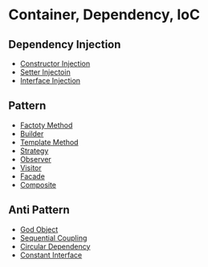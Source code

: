 # Container, Dependency, IoC
## Dependency Injection
- [Constructor Injection]() 
- [Setter Injectoin]()
- [Interface Injection]()


## Pattern

- [Factoty Method]()
- [Builder]()
- [Template Method]()
- [Strategy]()
- [Observer]()
- [Visitor]()
- [Facade]()
- [Composite]()

## Anti Pattern
- [God Object]()
- [Sequential Coupling]()
- [Circular Dependency]()
- [Constant Interface]()